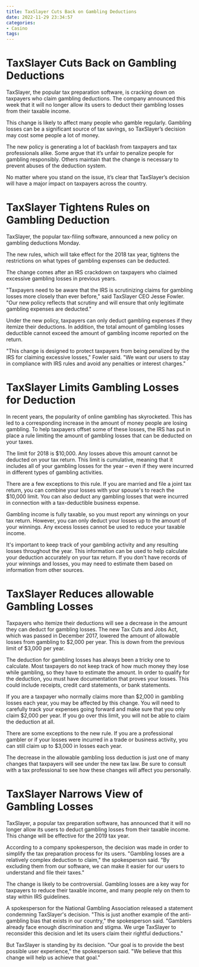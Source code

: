```yaml
---
title: TaxSlayer Cuts Back on Gambling Deductions
date: 2022-11-29 23:34:57
categories:
- Casino
tags:
---
```



#  TaxSlayer Cuts Back on Gambling Deductions

TaxSlayer, the popular tax preparation software, is cracking down on taxpayers who claim gambling deductions. The company announced this week that it will no longer allow its users to deduct their gambling losses from their taxable income.

This change is likely to affect many people who gamble regularly. Gambling losses can be a significant source of tax savings, so TaxSlayer’s decision may cost some people a lot of money.

The new policy is generating a lot of backlash from taxpayers and tax professionals alike. Some argue that it’s unfair to penalize people for gambling responsibly. Others maintain that the change is necessary to prevent abuses of the deduction system.

No matter where you stand on the issue, it’s clear that TaxSlayer’s decision will have a major impact on taxpayers across the country.

#  TaxSlayer Tightens Rules on Gambling Deduction

TaxSlayer, the popular tax-filing software, announced a new policy on gambling deductions Monday.

The new rules, which will take effect for the 2018 tax year, tightens the restrictions on what types of gambling expenses can be deducted.

The change comes after an IRS crackdown on taxpayers who claimed excessive gambling losses in previous years.

"Taxpayers need to be aware that the IRS is scrutinizing claims for gambling losses more closely than ever before," said TaxSlayer CEO Jesse Fowler. "Our new policy reflects that scrutiny and will ensure that only legitimate gambling expenses are deducted."

Under the new policy, taxpayers can only deduct gambling expenses if they itemize their deductions. In addition, the total amount of gambling losses deductible cannot exceed the amount of gambling income reported on the return.

"This change is designed to protect taxpayers from being penalized by the IRS for claiming excessive losses," Fowler said. "We want our users to stay in compliance with IRS rules and avoid any penalties or interest charges."

#  TaxSlayer Limits Gambling Losses for Deduction 



In recent years, the popularity of online gambling has skyrocketed. This has led to a corresponding increase in the amount of money people are losing gambling. To help taxpayers offset some of these losses, the IRS has put in place a rule limiting the amount of gambling losses that can be deducted on your taxes.

The limit for 2018 is $10,000. Any losses above this amount cannot be deducted on your tax return. This limit is cumulative, meaning that it includes all of your gambling losses for the year – even if they were incurred in different types of gambling activities.

There are a few exceptions to this rule. If you are married and file a joint tax return, you can combine your losses with your spouse's to reach the $10,000 limit. You can also deduct any gambling losses that were incurred in connection with a tax-deductible business expense.

Gambling income is fully taxable, so you must report any winnings on your tax return. However, you can only deduct your losses up to the amount of your winnings. Any excess losses cannot be used to reduce your taxable income.

It's important to keep track of your gambling activity and any resulting losses throughout the year. This information can be used to help calculate your deduction accurately on your tax return. If you don't have records of your winnings and losses, you may need to estimate them based on information from other sources.

#  TaxSlayer Reduces allowable Gambling Losses 

Taxpayers who itemize their deductions will see a decrease in the amount they can deduct for gambling losses. The new Tax Cuts and Jobs Act, which was passed in December 2017, lowered the amount of allowable losses from gambling to $2,000 per year. This is down from the previous limit of $3,000 per year.

The deduction for gambling losses has always been a tricky one to calculate. Most taxpayers do not keep track of how much money they lose while gambling, so they have to estimate the amount. In order to qualify for the deduction, you must have documentation that proves your losses. This could include receipts, credit card statements, or bank statements.

If you are a taxpayer who normally claims more than $2,000 in gambling losses each year, you may be affected by this change. You will need to carefully track your expenses going forward and make sure that you only claim $2,000 per year. If you go over this limit, you will not be able to claim the deduction at all.

There are some exceptions to the new rule. If you are a professional gambler or if your losses were incurred in a trade or business activity, you can still claim up to $3,000 in losses each year.

The decrease in the allowable gambling loss deduction is just one of many changes that taxpayers will see under the new tax law. Be sure to consult with a tax professional to see how these changes will affect you personally.

#  TaxSlayer Narrows View of Gambling Losses

TaxSlayer, a popular tax preparation software, has announced that it will no longer allow its users to deduct gambling losses from their taxable income. This change will be effective for the 2019 tax year.

According to a company spokesperson, the decision was made in order to simplify the tax preparation process for its users. "Gambling losses are a relatively complex deduction to claim," the spokesperson said. "By excluding them from our software, we can make it easier for our users to understand and file their taxes."

The change is likely to be controversial. Gambling losses are a key way for taxpayers to reduce their taxable income, and many people rely on them to stay within IRS guidelines.

A spokesperson for the National Gambling Association released a statement condemning TaxSlayer's decision. "This is just another example of the anti-gambling bias that exists in our country," the spokesperson said. "Gamblers already face enough discrimination and stigma. We urge TaxSlayer to reconsider this decision and let its users claim their rightful deductions."

But TaxSlayer is standing by its decision. "Our goal is to provide the best possible user experience," the spokesperson said. "We believe that this change will help us achieve that goal."